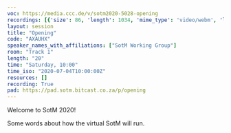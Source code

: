 ```yaml
---
voc: https://media.ccc.de/v/sotm2020-5028-opening
recordings: [{'size': 86, 'length': 1034, 'mime_type': 'video/webm', 'language': 'eng', 'filename': 'sotm2020-5028-eng-Opening_webm-hd.webm', 'state': 'new', 'folder': 'webm-hd', 'high_quality': True, 'width': 1920, 'height': 1080, 'updated_at': '2020-07-09T22:39:10.239+02:00', 'recording_url': 'https://cdn.media.ccc.de/events/sotm/2020/webm-hd/sotm2020-5028-eng-Opening_webm-hd.webm', 'url': 'https://media.ccc.de/public/recordings/47381', 'event_url': 'https://media.ccc.de/public/events/66470e9c-d19d-5670-9918-0248be67c02d', 'conference_url': 'https://media.ccc.de/public/conferences/sotm2020'}, {'size': 35, 'length': 1034, 'mime_type': 'video/webm', 'language': 'eng', 'filename': 'sotm2020-5028-eng-Opening_webm-sd.webm', 'state': 'new', 'folder': 'webm-sd', 'high_quality': False, 'width': 720, 'height': 576, 'updated_at': '2020-07-09T22:27:37.214+02:00', 'recording_url': 'https://cdn.media.ccc.de/events/sotm/2020/webm-sd/sotm2020-5028-eng-Opening_webm-sd.webm', 'url': 'https://media.ccc.de/public/recordings/47379', 'event_url': 'https://media.ccc.de/public/events/66470e9c-d19d-5670-9918-0248be67c02d', 'conference_url': 'https://media.ccc.de/public/conferences/sotm2020'}, {'size': 29, 'length': 1034, 'mime_type': 'video/mp4', 'language': 'eng', 'filename': 'sotm2020-5028-eng-Opening_sd.mp4', 'state': 'new', 'folder': 'h264-sd', 'high_quality': False, 'width': 720, 'height': 576, 'updated_at': '2020-07-09T22:24:54.190+02:00', 'recording_url': 'https://cdn.media.ccc.de/events/sotm/2020/h264-sd/sotm2020-5028-eng-Opening_sd.mp4', 'url': 'https://media.ccc.de/public/recordings/47377', 'event_url': 'https://media.ccc.de/public/events/66470e9c-d19d-5670-9918-0248be67c02d', 'conference_url': 'https://media.ccc.de/public/conferences/sotm2020'}, {'size': 15, 'length': 1034, 'mime_type': 'audio/mpeg', 'language': 'eng', 'filename': 'sotm2020-5028-eng-Opening_mp3.mp3', 'state': 'new', 'folder': 'mp3', 'high_quality': False, 'width': 0, 'height': 0, 'updated_at': '2020-07-09T22:23:40.873+02:00', 'recording_url': 'https://cdn.media.ccc.de/events/sotm/2020/mp3/sotm2020-5028-eng-Opening_mp3.mp3', 'url': 'https://media.ccc.de/public/recordings/47376', 'event_url': 'https://media.ccc.de/public/events/66470e9c-d19d-5670-9918-0248be67c02d', 'conference_url': 'https://media.ccc.de/public/conferences/sotm2020'}, {'size': 74, 'length': 1034, 'mime_type': 'video/mp4', 'language': 'eng', 'filename': 'sotm2020-5028-eng-Opening_hd.mp4', 'state': 'new', 'folder': 'h264-hd', 'high_quality': True, 'width': 1920, 'height': 1080, 'updated_at': '2020-07-09T22:08:25.755+02:00', 'recording_url': 'https://cdn.media.ccc.de/events/sotm/2020/h264-hd/sotm2020-5028-eng-Opening_hd.mp4', 'url': 'https://media.ccc.de/public/recordings/47374', 'event_url': 'https://media.ccc.de/public/events/66470e9c-d19d-5670-9918-0248be67c02d', 'conference_url': 'https://media.ccc.de/public/conferences/sotm2020'}]
layout: session
title: "Opening"
code: "AXAUHX"
speaker_names_with_affiliations: ["SotM Working Group"]
room: "Track 1"
length: "20"
time: "Saturday, 10:00"
time_iso: "2020-07-04T10:00:00Z"
resources: []
recording: True
pad: https://pad.sotm.bitcast.co.za/p/opening
---
```

Welcome to SotM 2020!

Some words about how the virtual SotM will run.
